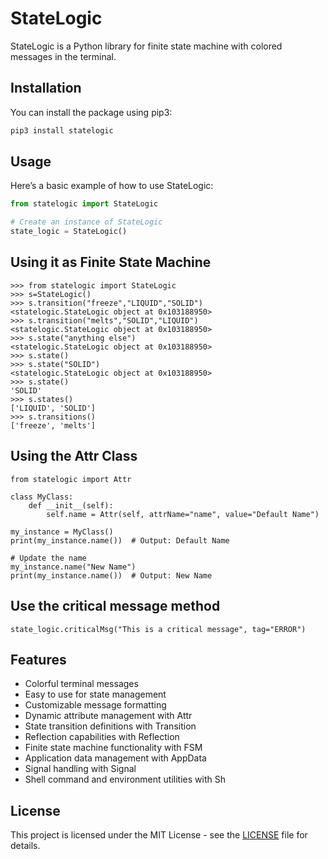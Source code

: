 # StateLogic

StateLogic is a Python library for finite state machine with colored messages in the terminal.

## Installation

You can install the package using pip3:

```bash
pip3 install statelogic
```

## Usage

Here’s a basic example of how to use StateLogic:

```python
from statelogic import StateLogic

# Create an instance of StateLogic
state_logic = StateLogic()
```

## Using it as Finite State Machine
```
>>> from statelogic import StateLogic
>>> s=StateLogic()
>>> s.transition("freeze","LIQUID","SOLID")
<statelogic.StateLogic object at 0x103188950>
>>> s.transition("melts","SOLID","LIQUID")
<statelogic.StateLogic object at 0x103188950>
>>> s.state("anything else")
<statelogic.StateLogic object at 0x103188950>
>>> s.state()
>>> s.state("SOLID")
<statelogic.StateLogic object at 0x103188950>
>>> s.state()
'SOLID'
>>> s.states()
['LIQUID', 'SOLID']
>>> s.transitions()
['freeze', 'melts']
```


## Using the Attr Class

```
from statelogic import Attr

class MyClass:
    def __init__(self):
        self.name = Attr(self, attrName="name", value="Default Name")

my_instance = MyClass()
print(my_instance.name())  # Output: Default Name

# Update the name
my_instance.name("New Name")
print(my_instance.name())  # Output: New Name
```


## Use the critical message method
```
state_logic.criticalMsg("This is a critical message", tag="ERROR")
```

## Features

- Colorful terminal messages
- Easy to use for state management
- Customizable message formatting
- Dynamic attribute management with Attr
- State transition definitions with Transition
- Reflection capabilities with Reflection
- Finite state machine functionality with FSM
- Application data management with AppData
- Signal handling with Signal
- Shell command and environment utilities with Sh

## License

This project is licensed under the MIT License - see the [LICENSE](LICENSE) file for details.
